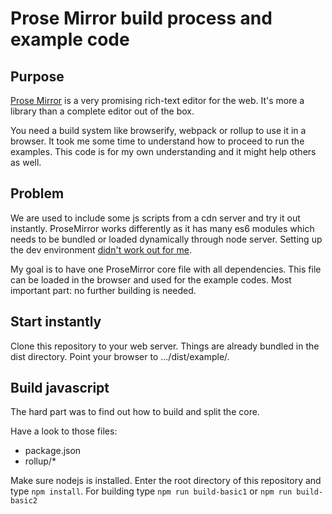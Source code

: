 # Prose Mirror build process and example code

## Purpose

[Prose Mirror](https://prosemirror.net/) is a very promising rich-text editor for the web. It's more a library than a complete editor out of the box.

You need a build system like browserify, webpack or rollup to use it in a browser. It took me some time to understand how to proceed to run the examples. This code is for my own understanding and it might help others as well.

## Problem

We are used to include some js scripts from a cdn server and try it out instantly. ProseMirror works differently as it has many es6 modules which needs to be bundled or loaded dynamically through node server. Setting up the dev environment [didn't work out for me](https://discuss.prosemirror.net/t/setting-up-dev-environment-fails/1078).

My goal is to have one ProseMirror core file with all dependencies. This file can be loaded in the browser and used for the example codes. Most important part: no further building is needed.


## Start instantly

Clone this repository to your web server. Things are already bundled in the dist directory. Point your browser to .../dist/example/.


## Build javascript

The hard part was to find out how to build and split the core.

Have a look to those files:
- package.json
- rollup/*

Make sure nodejs is installed. Enter the root directory of this repository and type ``npm install``. For building type ``npm run build-basic1`` or ``npm run build-basic2``
